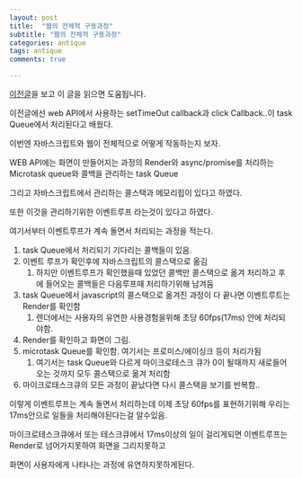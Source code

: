 ```yaml
---
layout: post
title:  "웹의 전체적 구동과정"
subtitle: "웹의 전체적 구동과정"
categories: antique
tags: antique
comments: true

---
```


[이전글](https://erurang.github.io/web/2021/02/03/js-pro-thread/)을 보고 이 글을 읽으면 도움됩니다.

이전글에선 web API에서 사용하는 setTimeOut callback과 click Callback..이 task Queue에서 처리된다고 배웠다.

이번엔 자바스크립트와 웹이 전체적으로 어떻게 작동하는지 보자.

WEB API에는 화면이 만들어지는 과정의 Render와 async/promise를 처리하는 Microtask queue와 콜백을 관리하는 task Queue

그리고 자바스크립트에서 관리하는 콜스택과 메모리힙이 있다고 하였다.

또한 이것을 관리하기위한 이벤트루프 라는것이 있다고 하였다.

여기서부터 이벤트루프가 계속 돌면서 처리되는 과정을 적는다.

1. task Queue에서 처리되기 기다리는 콜백들이 있음.
2. 이벤트 루프가 확인후에 자바스크립트의 콜스택으로 옮김
   1. 하지만 이벤트루프가 확인했을때 있었던 콜백만 콜스택으로 옮겨 처리하고 후에 들어오는 콜백들은 다음루프때 처리하기위해 남겨둠
3. task Queue에서 javascript의 콜스택으로 옮겨진 과정이 다 끝나면 이벤트루트는 Render를 확인함
   1. 렌더에서는 사용자의 유연한 사용경험을위해 초당 60fps(17ms) 안에 처리되야함.
4. Render를 확인하고 화면이 그림.
5. microtask Queue를 확인함. 여기서는 프로미스/에이싱크 등이 처리가됨
   1. 여기서는 task Queue와 다르게 마이크로테스크 큐가 0이 될때까지 새로들어오는 것까지 모두 콜스택으로 옮겨 처리함
6. 마이크로태스크큐의 모든 과정이 끝났다면 다시 콜스택을 보기를 반복함..

이렇게 이벤트루프는 계속 돌면서 처리하는데 이제 초당 60fps를 표현하기위해 우리는 17ms안으로 일들을 처리해야된다는걸 알수있음.

마이크로테스크큐에서 또는 테스크큐에서 17ms이상의 일이 걸리게되면 이벤트루프는 Render로 넘어가지못하여 화면을 그리지못하고

화면이 사용자에게 나타나는 과정에 유연하지못하게된다.


